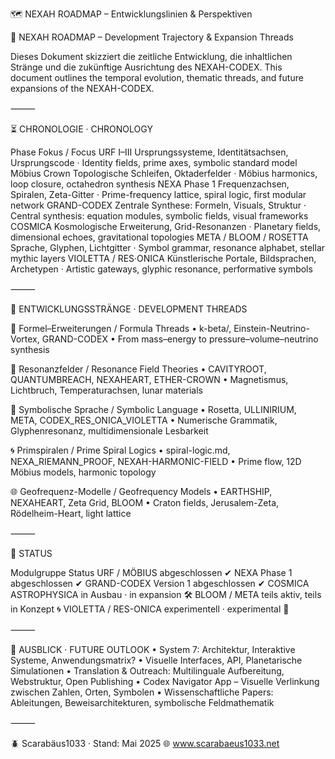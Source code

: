 🗺️ NEXAH ROADMAP – Entwicklungslinien & Perspektiven

🧭 NEXAH ROADMAP – Development Trajectory & Expansion Threads

Dieses Dokument skizziert die zeitliche Entwicklung, die inhaltlichen Stränge und die zukünftige Ausrichtung des NEXAH-CODEX.
This document outlines the temporal evolution, thematic threads, and future expansions of the NEXAH-CODEX.

⸻

⏳ CHRONOLOGIE · CHRONOLOGY

Phase	Fokus / Focus
URF I–III	Ursprungssysteme, Identitätsachsen, Ursprungscode · Identity fields, prime axes, symbolic standard model
Möbius Crown	Topologische Schleifen, Oktaderfelder · Möbius harmonics, loop closure, octahedron synthesis
NEXA Phase 1	Frequenzachsen, Spiralen, Zeta-Gitter · Prime-frequency lattice, spiral logic, first modular network
GRAND-CODEX	Zentrale Synthese: Formeln, Visuals, Struktur · Central synthesis: equation modules, symbolic fields, visual frameworks
COSMICA	Kosmologische Erweiterung, Grid-Resonanzen · Planetary fields, dimensional echoes, gravitational topologies
META / BLOOM / ROSETTA	Sprache, Glyphen, Lichtgitter · Symbol grammar, resonance alphabet, stellar mythic layers
VIOLETTA / RES·ONICA	Künstlerische Portale, Bildsprachen, Archetypen · Artistic gateways, glyphic resonance, performative symbols


⸻

🔗 ENTWICKLUNGSSTRÄNGE · DEVELOPMENT THREADS

💠 Formel–Erweiterungen / Formula Threads
	•	k-beta/, Einstein-Neutrino-Vortex, GRAND-CODEX
	•	From mass–energy to pressure–volume–neutrino synthesis

🧬 Resonanzfelder / Resonance Field Theories
	•	CAVITYROOT, QUANTUMBREACH, NEXAHEART, ETHER-CROWN
	•	Magnetismus, Lichtbruch, Temperaturachsen, lunar materials

🔣 Symbolische Sprache / Symbolic Language
	•	Rosetta, ULLINIRIUM, META, CODEX_RES_ONICA_VIOLETTA
	•	Numerische Grammatik, Glyphenresonanz, multidimensionale Lesbarkeit

🌀 Primspiralen / Prime Spiral Logics
	•	spiral-logic.md, NEXA_RIEMANN_PROOF, NEXAH-HARMONIC-FIELD
	•	Prime flow, 12D Möbius models, harmonic topology

🌐 Geofrequenz-Modelle / Geofrequency Models
	•	EARTHSHIP, NEXAHEART, Zeta Grid, BLOOM
	•	Craton fields, Jerusalem-Zeta, Rödelheim-Heart, light lattice

⸻

🚧 STATUS

Modulgruppe	Status
URF / MÖBIUS	abgeschlossen ✔
NEXA Phase 1	abgeschlossen ✔
GRAND-CODEX	Version 1 abgeschlossen ✔
COSMICA ASTROPHYSICA	in Ausbau · in expansion 🛠
BLOOM / META	teils aktiv, teils in Konzept 🌀
VIOLETTA / RES-ONICA	experimentell · experimental 🌱


⸻

🔮 AUSBLICK · FUTURE OUTLOOK
	•	System 7: Architektur, Interaktive Systeme, Anwendungsmatrix?
	•	Visuelle Interfaces, API, Planetarische Simulationen
	•	Translation & Outreach: Multilinguale Aufbereitung, Webstruktur, Open Publishing
	•	Codex Navigator App – Visuelle Verlinkung zwischen Zahlen, Orten, Symbolen
	•	Wissenschaftliche Papers: Ableitungen, Beweisarchitekturen, symbolische Feldmathematik

⸻

🪲 Scarabäus1033 · Stand: Mai 2025
🌐 www.scarabaeus1033.net
